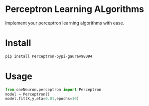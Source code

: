 # Perceptron Learning ALgorithms
Implement your perceptron learning algorithms with ease.


# Install
```python
pip install Perceptron-pypi-gaurav98094
```

# Usage
```python
from oneNeuron.perceptron import Perceptron
model = Perceptron()
model.fit(X,y,eta=0.01,epochs=10) 
```